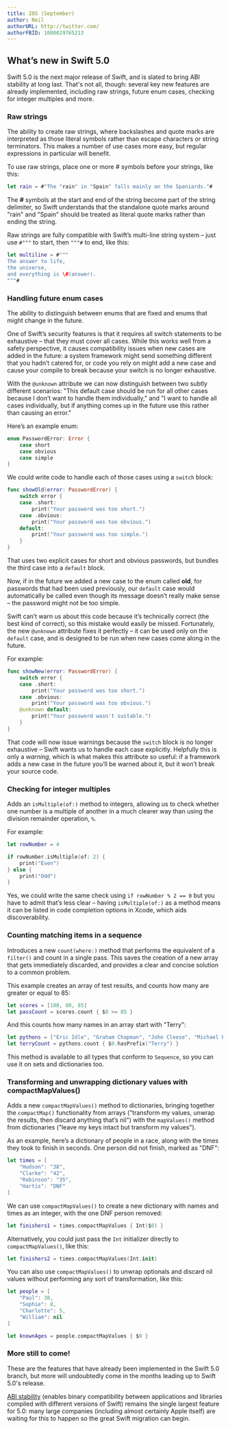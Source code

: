 ```yaml
---
title: IOS (September)
author: Neil
authorURL: http://twitter.com/
authorFBID: 1000029765213
---
```



## What’s new in Swift 5.0

Swift 5.0 is the next major release of Swift, and is slated to bring ABI stability at long last. That's not all, though: several key new features are already implemented, including raw strings, future enum cases, checking for integer multiples and more.

### Raw strings
The ability to create raw strings, where backslashes and quote marks are interpreted as those literal symbols rather than escape characters or string terminators. This makes a number of use cases more easy, but regular expressions in particular will benefit.

To use raw strings, place one or more # symbols before your strings, like this:

``` swift
let rain = #"The "rain" in "Spain" falls mainly on the Spaniards."#
```

The **#** symbols at the start and end of the string become part of the string delimiter, so Swift understands that the standalone quote marks around "rain" and "Spain" should be treated as literal quote marks rather than ending the string.

Raw strings are fully compatible with Swift’s multi-line string system – just use `#"""` to start, then `"""#` to end, like this:

``` swift
let multiline = #"""
The answer to life,
the universe,
and everything is \#(answer).
"""#
```
### Handling future enum cases

The ability to distinguish between enums that are fixed and enums that might change in the future.

One of Swift’s security features is that it requires all switch statements to be exhaustive – that they must cover all cases. While this works well from a safety perspective, it causes compatibility issues when new cases are added in the future: a system framework might send something different that you hadn’t catered for, or code you rely on might add a new case and cause your compile to break because your switch is no longer exhaustive.

With the `@unknown` attribute we can now distinguish between two subtly different scenarios: "This default case should be run for all other cases because I don’t want to handle them individually," and "I want to handle all cases individually, but if anything comes up in the future use this rather than causing an error."

Here’s an example enum:

``` swift
enum PasswordError: Error {
    case short
    case obvious
    case simple
}
```

We could write code to handle each of those cases using a `switch` block:

``` swift
func showOld(error: PasswordError) {
    switch error {
    case .short:
        print("Your password was too short.")
    case .obvious:
        print("Your password was too obvious.")
    default:
        print("Your password was too simple.")
    }
}
```

That uses two explicit cases for short and obvious passwords, but bundles the third case into a `default` block.

Now, if in the future we added a new case to the enum called **old**, for passwords that had been used previously, our `default` case would automatically be called even though its message doesn’t really make sense – the password might not be too simple.

Swift can’t warn us about this code because it’s technically correct (the best kind of correct), so this mistake would easily be missed. Fortunately, the new `@unknown` attribute fixes it perfectly – it can be used only on the `default` case, and is designed to be run when new cases come along in the future.

For example:

``` swift
func showNew(error: PasswordError) {
    switch error {
    case .short:
        print("Your password was too short.")
    case .obvious:
        print("Your password was too obvious.")
    @unknown default:
        print("Your password wasn't suitable.")
    }
}
```

That code will now issue warnings because the `switch` block is no longer exhaustive – Swift wants us to handle each case explicitly. Helpfully this is only a *warning*, which is what makes this attribute so useful: if a framework adds a new case in the future you’ll be warned about it, but it won’t break your source code.

### Checking for integer multiples

Adds an `isMultiple(of:)` method to integers, allowing us to check whether one number is a multiple of another in a much clearer way than using the division remainder operation, `%`.

For example:

``` swift
let rowNumber = 4

if rowNumber.isMultiple(of: 2) {
    print("Even")
} else {
    print("Odd")
}
```

Yes, we could write the same check using `if rowNumber % 2 == 0` but you have to admit that’s less clear – having `isMultiple(of:)` as a method means it can be listed in code completion options in Xcode, which aids discoverability.

### Counting matching items in a sequence

Introduces a new `count(where:)` method that performs the equivalent of a `filter()` and count in a single pass. This saves the creation of a new array that gets immediately discarded, and provides a clear and concise solution to a common problem.

This example creates an array of test results, and counts how many are greater or equal to 85:

``` swift
let scores = [100, 80, 85]
let passCount = scores.count { $0 >= 85 }
```

And this counts how many names in an array start with "Terry":

``` swift
let pythons = ["Eric Idle", "Graham Chapman", "John Cleese", "Michael Palin", "Terry Gilliam", "Terry Jones"]
let terryCount = pythons.count { $0.hasPrefix("Terry") }
```

This method is available to all types that conform to `Sequence`, so you can use it on sets and dictionaries too.

### Transforming and unwrapping dictionary values with compactMapValues()

Adds a new `compactMapValues()` method to dictionaries, bringing together the `compactMap()` functionality from arrays ("transform my values, unwrap the results, then discard anything that’s nil") with the `mapValues()` method from dictionaries ("leave my keys intact but transform my values").

As an example, here’s a dictionary of people in a race, along with the times they took to finish in seconds. One person did not finish, marked as "DNF":

``` swift
let times = [
    "Hudson": "38",
    "Clarke": "42",
    "Robinson": "35",
    "Hartis": "DNF"
]
```

We can use `compactMapValues()` to create a new dictionary with names and times as an integer, with the one DNF person removed:

``` swift
let finishers1 = times.compactMapValues { Int($0) }
```

Alternatively, you could just pass the `Int` initializer directly to `compactMapValues()`, like this:

``` swift
let finishers2 = times.compactMapValues(Int.init)
```

You can also use `compactMapValues()` to unwrap optionals and discard nil values without performing any sort of transformation, like this:

``` swift
let people = [
    "Paul": 38,
    "Sophie": 8,
    "Charlotte": 5,
    "William": nil
]

let knownAges = people.compactMapValues { $0 }
```

### More still to come!

These are the features that have already been implemented in the Swift 5.0 branch, but more will undoubtedly come in the months leading up to Swift 5.0's release.

[ABI stability](https://swift.org/abi-stability/) (enables binary compatibility between applications and libraries compiled with different versions of Swift) remains the single largest feature for 5.0: many large companies (including almost certainly Apple itself) are waiting for this to happen so the great Swift migration can begin.






